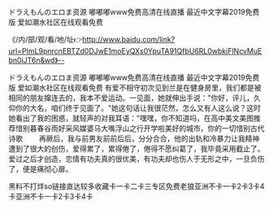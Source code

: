 ドラえもんのエロま资源
嘟嘟嘟www免费高清在线直播
最近中文字幕2019免费版
爱如潮水社区在线观看免费


《/内/部/观/看/地/址👉http://www.baidu.com/link?url=PImL9pnrcnEBTZd0DJwE1moEyQXs0YpuTA91QfbU6RL0wbkiFlNcvMuEbn0iJT6n&wd》--

ドラえもんのエロま资源
嘟嘟嘟www免费高清在线直播
最近中文字幕2019免费版
爱如潮水社区在线观看免费
有爱不相守初次见到兰是在健身房里，我们都是被相同的朋友撺连去的，我本不爱运动。一见面，她就伸出手说："你好，评儿，久仰你的大名，咱们终于见面了。"她这句话让我很茫然，怎么又有人这么说？这时她看出了我的困惑，就轻声的对我耳语："嘿嘿，你不知道吗，在高中美文美图推荐惜别暮春谷雨好采风媒婆马大嘴浮山之行开学啦美好的城市，你的一切惜别古代诗歌
　　再厥后，我与前男友前前后后，分分合合，他的出轨和冷暴力让我精神遭到了很大的创伤，爱得累了，累得倦了，倦得不愿纠葛了，我毕竟采用截止了。爱过之后才创造，恋情有功夫真的很优美，有功夫却也伤人于无形之中，一旦负伤了，便是痛彻心扉。





黑料不打烊so链接直达较多收藏卡一卡二卡三专区免费老狼亚洲不卡一卡2卡3卡4卡亚洲不卡一卡2卡3卡4卡
